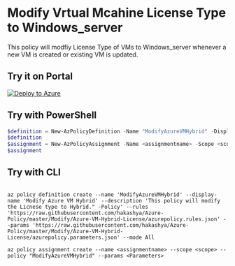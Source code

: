 # Modify Vrtual Mcahine License Type to Windows_server 

This policy will modfiy License Type of VMs to Windows_server whenever a new VM is created or existing VM is updated.

## Try it on Portal

[![Deploy to Azure](http://azuredeploy.net/deploybutton.png)](https://portal.azure.com/#blade/Microsoft_Azure_Policy/CreatePolicyDefinitionBlade/uri/https%3A%2F%2Fraw.githubusercontent.com%2Fhakashya%2FAzure-Policy%2Fmaster%2FModify%2FAzure-VM-Hybrid-License%2Fazurepolicy.json)

## Try with PowerShell

````powershell
$definition = New-AzPolicyDefinition -Name "ModifyAzureVMHybrid" -DisplayName "Modify Azure VM Hybrid" -description "This policy will modify the Licnese type to Hybrid." -Policy 'https://raw.githubusercontent.com/hakashya/Azure-Policy/master/Modify/Azure-VM-Hybrid-License/azurepolicy.rules.json' -Parameter 'https://raw.githubusercontent.com/hakashya/Azure-Policy/master/Modify/Azure-VM-Hybrid-License/azurepolicy.parameters.json' -Mode All
$definition
$assignment = New-AzPolicyAssignment -Name <assignmentname> -Scope <scope> -PolicyDefinition $definition -PolicyParameter <Parameters>
$assignment 
````

## Try with CLI

````cli

az policy definition create --name 'ModifyAzureVMHybrid' --display-name 'Modify Azure VM Hybrid' --description 'This policy will modify the Licnese type to Hybrid." -Policy' --rules 'https://raw.githubusercontent.com/hakashya/Azure-Policy/master/Modify/Azure-VM-Hybrid-License/azurepolicy.rules.json' --params 'https://raw.githubusercontent.com/hakashya/Azure-Policy/master/Modify/Azure-VM-Hybrid-License/azurepolicy.parameters.json' --mode All

az policy assignment create --name <assignmentname> --scope <scope> --policy "ModifyAzureVMHybrid" --params <Parameters>

````
